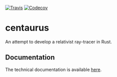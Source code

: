 [![Travis](https://img.shields.io/travis/woshilapin/centaurus.svg)](https://travis-ci.org/woshilapin/centaurus)
[![Codecov](https://img.shields.io/codecov/c/github/woshilapin/centaurus.svg?logo=Code%20Coverage)](https://codecov.io/gh/woshilapin/centaurus)

centaurus
=========

An attempt to develop a relativist ray-tracer in Rust.

## Documentation

The technical documentation is available
[here](https://woshilapin.github.io/centaurus.github.io/index.html).

